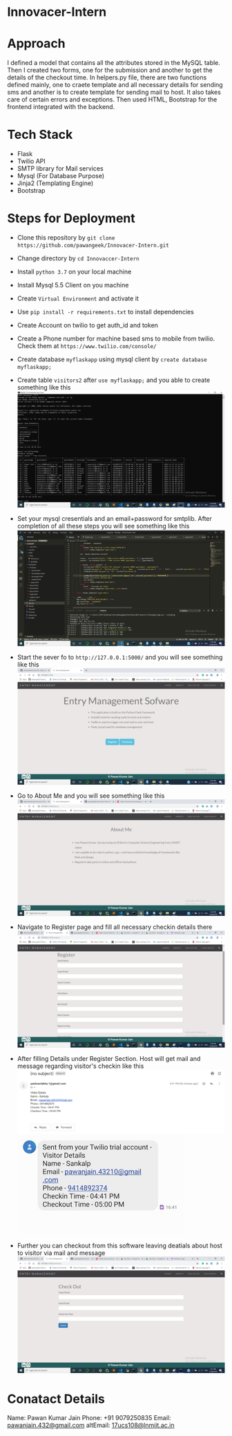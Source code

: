 # Innovacer-Intern

# Approach
I defined a model that contains all the attributes stored in the MySQL table. Then I created two forms, one for the submission and another to get the details of the checkout time. In helpers.py file, there are two functions defined mainly, one to craete template and all necessary details for sending sms and another is to create template for sending mail to host. It also takes care of certain errors and exceptions. Then used HTML, Bootstrap for the frontend integrated with the backend.

# Tech Stack

* Flask
* Twilio API
* SMTP library for Mail services
* Mysql (For Database Purpose)
* Jinja2 (Templating Engine)
* Bootstrap 

# Steps for Deployment

* Clone this repository by `git clone https://github.com/pawangeek/Innovacer-Intern.git`
* Change directory by `cd Innovaccer-Intern`
* Install `python 3.7` on your local machine
* Install Mysql 5.5 Client on you machine
* Create `Virtual Environment` and activate it
* Use `pip install -r requirements.txt` to install dependencies
* Create Account on twilio to get auth_id and token
* Create a Phone number for machine based sms to mobile from twilio. Check them at `https://www.twilio.com/console/`
* Create database `myflaskapp` using mysql client by `create database myflaskapp;`
* Create table `visitors2` after `use myflaskapp;` and you able to create something like this<br>
![Database](https://github.com/pawangeek/Innovacer-Intern/blob/master/Images/Database.png)

* Set your mysql cresentials and an email+password for smtplib. After completion of all these steps you will see something like this<br>
![Setup](https://github.com/pawangeek/Innovacer-Intern/blob/master/Images/Directory.png)

* Start the sever fo to `http://127.0.0.1:5000/` and you will see something like this<br>
![Home](https://github.com/pawangeek/Innovacer-Intern/blob/master/Images/Home.png)

* Go to About Me and you will see something like this<br>
![About](https://github.com/pawangeek/Innovacer-Intern/blob/master/Images/About.png)

* Navigate to Register page and fill all necessary checkin details there<br>
![Register](https://github.com/pawangeek/Innovacer-Intern/blob/master/Images/Register.png)

* After filling Details under Register Section. Host will get mail and message regarding visitor's checkin like this<br>
![Mail](https://github.com/pawangeek/Innovacer-Intern/blob/master/Images/Mail.png)
![Message](https://github.com/pawangeek/Innovacer-Intern/blob/master/Images/Message.png)

* Further you can checkout from this software leaving deatials about host to visitor via mail and message<br>
![Checkout](https://github.com/pawangeek/Innovacer-Intern/blob/master/Images/Checkout.png)

# Conatact Details
Name: Pawan Kumar Jain
Phone: +91 9079250835
Email: pawanjain.432@gmail.com
altEmail: 17ucs108@lnmiit.ac.in
